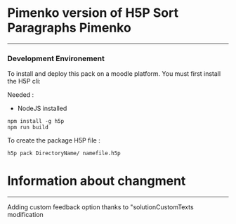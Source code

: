 # Pimenko version of H5P Sort Paragraphs Pimenko #
** **
### Development Environement ###
To install and deploy this pack on a moodle platform.
You must first install the H5P cli:

Needed :
- NodeJS installed

```
npm install -g h5p
npm run build
```

To create the package H5P file :
```
h5p pack DirectoryName/ namefile.h5p
```
# Information about changment 
** **
Adding custom feedback option thanks to "solutionCustomTexts modification
